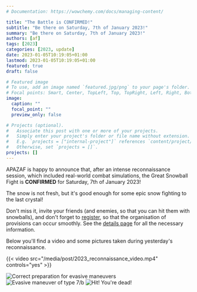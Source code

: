 ```yaml
---
# Documentation: https://wowchemy.com/docs/managing-content/

title: "The Battle is CONFIRMED!"
subtitle: "Be there on Saturday, 7th of January 2023!"
summary: "Be there on Saturday, 7th of January 2023!"
authors: [af]
tags: [2023]
categories: [2023, update]
date: 2023-01-05T10:19:05+01:00
lastmod: 2023-01-05T10:19:05+01:00
featured: true
draft: false

# Featured image
# To use, add an image named `featured.jpg/png` to your page's folder.
# Focal points: Smart, Center, TopLeft, Top, TopRight, Left, Right, BottomLeft, Bottom, BottomRight.
image:
  caption: ""
  focal_point: ""
  preview_only: false

# Projects (optional).
#   Associate this post with one or more of your projects.
#   Simply enter your project's folder or file name without extension.
#   E.g. `projects = ["internal-project"]` references `content/project/deep-learning/index.md`.
#   Otherwise, set `projects = []`.
projects: []
---
```


APAZAF is happy to announce that, after an intense reconnaissance session, which included real-world combat simulations,
the Great Snowball Fight is **CONFIRMED** for Saturday, 7th of January 2023!

The snow is not fresh, but it's good enough for some epic snow fighting to the last crystal!

Don't miss it, invite your friends (and enemies, so that you can hit them with snowballs), and don't forget to [register](/register), so that the organisation of provisions can occur smoothly.
See the [details page](/details) for all the necessary information.

Below you'll find a video and some pictures taken during yesterday's reconnaissance.

{{< video src="/media/post/2023_reconnaissance_video.mp4" controls="yes" >}}

![Correct preparation for evasive maneuvers](/media/post/2023_reconnaissance_1.jpg)
![Evasive maneuver of type 7/b](/media/post/2023_reconnaissance_2.jpg)
![Hit! You're dead!](/media/post/2023_reconnaissance_3.jpg)